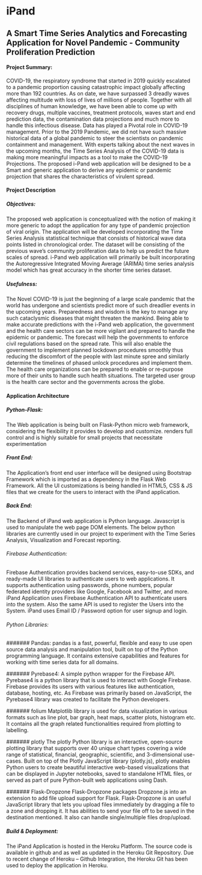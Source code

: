 # iPand
## A Smart Time Series Analytics and Forecasting Application for Novel Pandemic  - Community Proliferation Prediction

#### Project Summary:

COVID-19, the respiratory syndrome that started in 2019 quickly escalated to a pandemic proportion causing catastrophic impact globally affecting more than 192 countries. As on date, we have surpassed 3 dreadly waves affecting multitude with loss of lives of millions of people. Together with all disciplines of human knowledge, we have been able to come up with recovery drugs, multiple vaccines, treatment protocols, waves start and end prediction data, the contamination data projections and much more to handle this infectious disease. Data has played a Pivotal role in COVID-19 management. Prior to the 2019 Pandemic, we did not have such massive historical data of a global pandemic to steer the scientists on pandemic containment and management. With experts talking about the next waves in the upcoming months, the Time Series Analysis of the COVID-19 data is making more meaningful impacts as a tool to make the COVID-19 Projections. The proposed i-Pand web application will be designed to be a Smart and generic application to derive any epidemic or pandemic projection that shares the characteristics of virulent spread.

#### Project Description

##### Objectives:

The proposed web application is conceptualized with the notion of making it more generic to adopt the application for any type of pandemic projection of viral origin. The application will be developed incorporating the Time Series Analysis statistical technique that consists of historical wave data points listed in chronological order. The dataset will be consisting of the previous wave’s community proliferation data to help us predict the future scales of spread. i-Pand web application will primarily be built incorporating the Autoregressive Integrated Moving Average (ARIMA) time series analysis model which has great accuracy in the shorter time series dataset.

##### Usefulness:
   The Novel COVID-19 is just the beginning of a large scale pandemic that the world has undergone and scientists predict more of such dreadlier events in the upcoming years. Preparedness and wisdom is the key to manage any such cataclysmic diseases that might threaten the mankind. Being able to make accurate predictions with the i-Pand web application, the government and the health care sectors can be more vigilant and prepared to handle the epidemic or pandemic. The forecast will help the governments to enforce civil regulations based on the spread rate. This will also enable the government to implement planned lockdown procedures smoothly thus reducing the discomfort of the people with last minute spree and similarly determine the timelines of phased unlock procedures and implement them. The health care organizations can be prepared to enable or re-purpose more of their units to handle such health situations. The targeted user group is the health care sector and the governments across the globe.

#### Application Architecture

##### Python-Flask:

The Web application is being built on Flask-Python micro web framework, considering the flexibility it provides to develop and customize. renders full control and is highly suitable for small projects that necessitate experimentation


##### Front End:

The Application’s front end user interface will be designed using Bootstrap Framework which is imported as a dependency in the Flask Web Framework. All the UI customizations is being handled in HTML5, CSS & JS files that we create for the users to interact with the iPand application.

##### Back End:
The Backend of iPand web application is Python language. Javascript is used to manipulate the web page DOM elements. The below python libraries are currently used in our project to experiment with the Time Series Analysis, Visualization and Forecast reporting.

###### Firebase Authentication:
Firebase Authentication provides backend services, easy-to-use SDKs, and ready-made UI libraries to authenticate users to web applications. It supports authentication using passwords, phone numbers, popular federated identity providers like Google, Facebook and Twitter, and more. iPand Application uses Firebase Authentication API to authenticate users into the system. Also the same API is used to register the Users into the System. iPand uses Email ID / Password option for user signup and login.

###### Python Libraries:

####### Pandas: 
pandas is a fast, powerful, flexible and easy to use open source data analysis and manipulation tool, built on top of the Python programming language. It contains extensive capabilities and features for working with time series data for all domains.

####### Pyrebase4: 
A simple python wrapper for the Firebase API. Pyrebase4 is a python library that is used to interact with Google Firebase. Firebase provides its users with various features like authentication, database, hosting, etc. As Firebase was primarily based on JavaScript, the Pyrebase4 library was created to facilitate the Python developers.

####### folium
Matplotlib library is used for data visualization in various formats such as line plot, bar graph, heat maps, scatter plots, histogram etc. It contains all the graph related functionalities required from plotting to labelling.

####### plotly
The plotly Python library is an interactive, open-source plotting library that supports over 40 unique chart types covering a wide range of statistical, financial, geographic, scientific, and 3-dimensional use-cases. Built on top of the Plotly JavaScript library (plotly.js), plotly enables Python users to create beautiful interactive web-based visualizations that can be displayed in Jupyter notebooks, saved to standalone HTML files, or served as part of pure Python-built web applications using Dash.

####### Flask-Dropzone 
Flask-Dropzone packages Dropzone.js into an extension to add file upload support for Flask. Flask-Dropzone is an useful JavaScript library that lets you upload files immediately by dragging a file to a zone and dropping it. It has abilities to send your file off to be saved in the destination mentioned. It also can handle single/multiple files drop/upload.

##### Build & Deployment:
The iPand Application is hosted in the Heroku Platform. The source code is available in github and as well as updated in the Heroku Git Repository. Due to recent change of Heroku – Github Integration, the Heroku Git has been used to deploy the application in Heroku.
